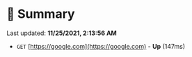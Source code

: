 # 📖 Summary
Last updated: **11/25/2021, 2:13:56 AM**

- `GET` [https://google.com](https://google.com) - **Up** (147ms)
